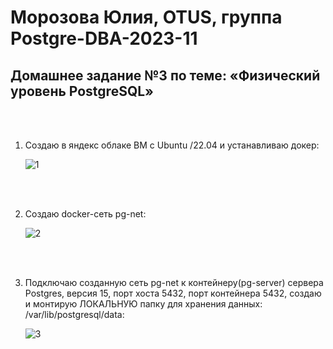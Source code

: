 # Морозова Юлия, OTUS, группа Postgre-DBA-2023-11

## Домашнее задание №3 по теме: «Физический уровень PostgreSQL»

<br/><br/>

1. Создаю в яндекс облаке ВМ с Ubuntu /22.04 и устанавливаю докер:

    ![1](https://github.com/Y-M-Morozova/2_homework_Morozova_Yulia/assets/153178571/b9216a02-aede-4882-baf0-dfbbcc8838d3)
 
<br/><br/>

2.	Создаю docker-сеть pg-net:

    ![2](https://github.com/Y-M-Morozova/2_homework_Morozova_Yulia/assets/153178571/c45b2e71-11f7-463c-92c8-c36391c1ab5d)

<br/><br/>

3.	Подключаю созданную сеть pg-net к контейнеру(pg-server) сервера Postgres, версия 15, порт хоста 5432, порт контейнера 5432, создаю и монтирую ЛОКАЛЬНУЮ папку для хранения данных: /var/lib/postgresql/data:

    ![3](https://github.com/Y-M-Morozova/2_homework_Morozova_Yulia/assets/153178571/a8699bfe-809f-4c87-ad00-16245ce1bdfd)

<br/><br/>
